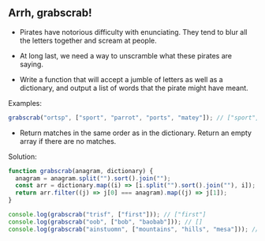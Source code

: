 ## Arrh, grabscrab!

- Pirates have notorious difficulty with enunciating. They tend to blur all the letters together and scream at people.

- At long last, we need a way to unscramble what these pirates are saying.

- Write a function that will accept a jumble of letters as well as a dictionary, and output a list of words that the pirate might have meant.

Examples:

```js
grabscrab("ortsp", ["sport", "parrot", "ports", "matey"]); // ["sport", "ports"]
```

- Return matches in the same order as in the dictionary. Return an empty array if there are no matches.

Solution:

```js
function grabscrab(anagram, dictionary) {
  anagram = anagram.split("").sort().join("");
  const arr = dictionary.map((i) => [i.split("").sort().join(""), i]);
  return arr.filter((j) => j[0] === anagram).map((j) => j[1]);
}

console.log(grabscrab("trisf", ["first"])); // ["first"]
console.log(grabscrab("oob", ["bob", "baobab"])); // []
console.log(grabscrab("ainstuomn", ["mountains", "hills", "mesa"])); // ["mountains"]
```
